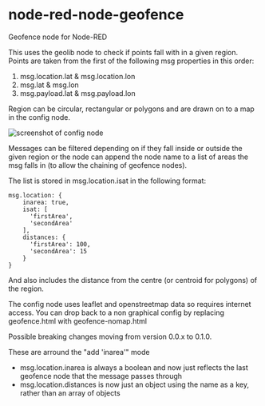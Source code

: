 node-red-node-geofence
======================

Geofence node for Node-RED

This uses the geolib node to check if points fall with in a given region. Points are 
taken from the first of the following msg properties in this order:

 1. msg.location.lat & msg.location.lon
 2. msg.lat & msg.lon
 3. msg.payload.lat & msg.payload.lon

Region can be circular, rectangular or polygons and are drawn on to a map in the 
config node.

![screenshot of config node](https://raw.githubusercontent.com/hardillb/node-red-node-geofence/master/screenshot.png)

Messages can be filtered depending on if they fall inside or outside the given region
or the node can append the node name to a list of areas the msg falls in (to allow the
chaining of geofence nodes).

The list is stored in msg.location.isat in the following format:

```
msg.location: {
    inarea: true,
    isat: [
      'firstArea',
      'secondArea'
    ],
    distances: {
      'firstArea': 100,
      'secondArea': 15
    }
}
```


And also includes the distance from the centre (or centroid for polygons) of the
region. 

The config node uses leaflet and openstreetmap data so requires internet access. 
You can drop back to a non graphical config by replacing geofence.html with 
geofence-nomap.html

Possible breaking changes moving from version 0.0.x to 0.1.0.

These are arround the "add 'inarea'" mode

 - msg.location.inarea is always a boolean and now just reflects the last geofence 
 node that the message passes through
 - msg.location.distances is now just an object using the name as a key, rather than 
 an array of objects